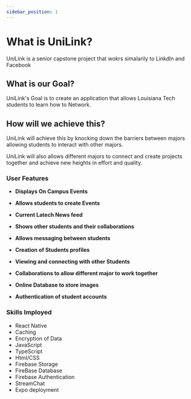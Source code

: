 ```yaml
---
sidebar_position: 1
---
```


# What is UniLink?

UniLink is a senior capstone project that wokrs simalarily to Linkdln and Facebook

## What is our Goal?

UniLink's Goal is to create an application that allows Louisiana Tech students to learn how to Network.



## How will we achieve this?

UniLink will achieve this by knocking down the barriers between majors allowing students to interact with other majors.

UniLink will also allows different majors to connect and create projects together and achieve new heights in effort and quality.

### User Features

- **Displays On Campus Events**

- **Allows students to create Events**

- **Current Latech News feed**

- **Shows other students and their collaborations**

- **Allows messaging between students**

- **Creation of Students profiles**

- **Viewing and connecting with other Students**

- **Collaborations to allow different major to work together**

- **Online Database to store images**

- **Authentication of student accounts**



### Skills Imployed

- React Native
- Caching
- Encryption of Data
- JavaScript 
- TypeScript 
- Html/CSS
- Firebase Storage
- FireBase Database
- Firebase Authentication
- StreamChat
- Expo deployment 







